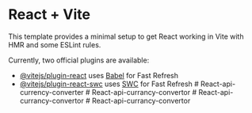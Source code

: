 # React + Vite

This template provides a minimal setup to get React working in Vite with HMR and some ESLint rules.

Currently, two official plugins are available:

- [@vitejs/plugin-react](https://github.com/vitejs/vite-plugin-react/blob/main/packages/plugin-react/README.md) uses [Babel](https://babeljs.io/) for Fast Refresh
- [@vitejs/plugin-react-swc](https://github.com/vitejs/vite-plugin-react-swc) uses [SWC](https://swc.rs/) for Fast Refresh
#   R e a c t - a p i - c u r r e n c y - c o n v e r t e r  
 #   R e a c t - a p i - c u r r a n c y - c o n v e r t o r  
 #   R e a c t - a p i - c u r r a n c y - c o n v e r t o r  
 #   R e a c t - a p i - c u r r a n c y - c o n v e r t o r  
 